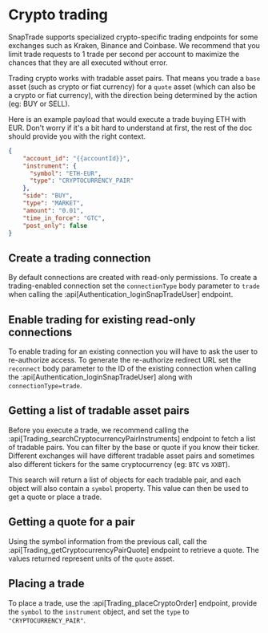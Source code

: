 # Crypto trading

SnapTrade supports specialized crypto-specific trading endpoints for some exchanges such as Kraken, Binance and Coinbase. We recommend that you limit trade requests to 1 trade per second per account to maximize the chances that they are all executed without error.

Trading crypto works with tradable asset pairs. That means you trade a `base` asset (such as crypto or fiat currency) for a `quote` asset (which can also be a crypto or fiat currency), with the direction being determined by the action (eg: BUY or SELL).

Here is an example payload that would execute a trade buying ETH with EUR. Don't worry if it's a bit hard to understand at first, the rest of the doc should provide you with the right context.

```json
{
    "account_id": "{{accountId}}",
    "instrument": {
      "symbol": "ETH-EUR",
      "type": "CRYPTOCURRENCY_PAIR"
    },
    "side": "BUY",
    "type": "MARKET",
    "amount": "0.01",
    "time_in_force": "GTC",
    "post_only": false
}
```

## Create a trading connection

By default connections are created with read-only permissions. To create a trading-enabled connection set the `connectionType` body parameter to `trade` when calling the :api[Authentication_loginSnapTradeUser] endpoint.

## Enable trading for existing read-only connections

To enable trading for an existing connection you will have to ask the user to re-authorize access. To generate the re-authorize redirect URL set the `reconnect` body parameter to the ID of the existing connection when calling the :api[Authentication_loginSnapTradeUser] along with `connectionType=trade`.

## Getting a list of tradable asset pairs

Before you execute a trade, we recommend calling the :api[Trading_searchCryptocurrencyPairInstruments] endpoint to fetch a list of tradable pairs. You can filter by the base or quote if you know their ticker. Different exchanges will have different tradable asset pairs and sometimes also different tickers for the same cryptocurrency (eg: `BTC` vs `XXBT`).

This search will return a list of objects for each tradable pair, and each object will also contain a `symbol` property. This value can then be used to get a quote or place a trade.

## Getting a quote for a pair

Using the symbol information from the previous call, call the :api[Trading_getCryptocurrencyPairQuote] endpoint to retrieve a quote. The values returned represent units of the `quote` asset.

## Placing a trade

To place a trade, use the :api[Trading_placeCryptoOrder] endpoint, provide the `symbol` to the `instrument` object, and set the `type` to `"CRYPTOCURRENCY_PAIR"`.
